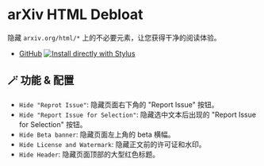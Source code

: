# arXiv HTML Debloat

隐藏 `arxiv.org/html/*` 上的不必要元素，让您获得干净的阅读体验。

- [GitHub](https://github.com/PRO-2684/gadgets/raw/main/arxiv_html_debloate/) [![Install directly with Stylus](https://img.shields.io/badge/Install%20directly%20with-Stylus-00adad.svg)](https://github.com/PRO-2684/gadgets/raw/main/arxiv_html_debloate/arxiv_html_debloate.user.css)

## 🪄 功能 & 配置

- `Hide "Reprot Issue"`: 隐藏页面右下角的 "Report Issue" 按钮。
- `Hide "Report Issue for Selection"`: 隐藏选中文本后出现的 "Report Issue for Selection" 按钮。
- `Hide Beta banner`: 隐藏页面左上角的 beta 横幅。
- `Hide License and Watermark`: 隐藏正文前的许可证和水印。
- `Hide Header`: 隐藏页面顶部的大型红色标题。
